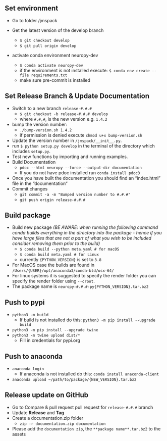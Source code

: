 ## Set environment
- Go to folder /jmspack
- Get the latest version of the develop branch

  - `$ git checkout develop`
  - `$ git pull origin develop`

- activate conda environment neuropy-dev
  - `$ conda activate neuropy-dev`
  - if the environment is not installed execute: `$ conda env create --file requirements.txt`
  - make sure pre-commit is installed

## Set Release Branch & Update Documentation
- Switch to a new branch `release-#.#.#`
  - `$ git checkout -b release-#.#.# develop`
  - where `#,#,#`, is the new version e.g. `1.4.2`
- bump the version number:
  - `./bump-version.sh 1.4.2`
  - if permission is denied execute `chmod u+x bump-version.sh`
- Update the version number in `/jmspack/__init__.py`.
- run `$ python setup.py develop` in the terminal of the directory which includes `setup.py`.
- Test new functions by importing and running examples.
- Build Documentation
  - `pdoc --html neuropy --force --output-dir documentation`
  - If you do not have pdoc installed run `conda install pdoc3`
- Once you have built the documentation you should find an “index.html” file in the “documentation“
- Commit changes
  - `git commit -a -m "Bumped version number to #.#.#"`
  - `git push origin release-#.#.#`

## Build package
- Build new package _(BE AWARE: when running the following command conda builds everything in the directory
into the package - hence if you have large files that are not a part of what you wish to be included
consider removing them prior to the build)_
  - `$ conda build --python meta.yaml # for macOS`
  - `$ conda build meta.yaml # for Linux`
  - currently `{PYTHON_VERSION}` is set to `3.8`
- For MacOS case the builds are found in `/Users/{USER}/opt/anaconda3/conda-bld/osx-64/`
- For linux systems it is suggested to specify the render folder
you can specify the render folder using `--croot`.
- The package name is `neuropy-#.#.#-py{PYTHON_VERSION}.tar.bz2`

## Push to pypi
- `python3 -m build`
  - If build is not installed do this: `python3 -m pip install --upgrade build`
- `python3 -m pip install --upgrade twine`
- `python3 -m twine upload dist/*`
  - Fill in credentials for pypi.org

## Push to anaconda
- `anaconda login`
  - If anaconda is not installed do this: `conda install anaconda-client`
- `anaconda upload ~/path/to/package/{NEW_VERSION}.tar.bz2`

## Release update on GitHub
- Go to Compare & pull request  pull request for `release-#.#.#` branch
- Update __Release__ and __Tag__
- Create a documentation.zip folder
  - `zip -r documentation.zip documentation`
- Please add the `documentation zip`, the `**package name**.tar.bz2` to the assets
